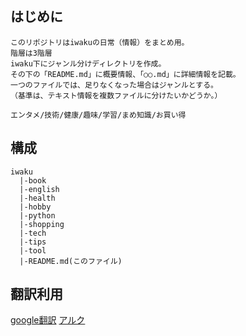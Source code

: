 ## はじめに

```
このリポジトリはiwakuの日常（情報）をまとめ用。
階層は3階層
iwaku下にジャンル分けディレクトリを作成。
その下の「README.md」に概要情報、「○○.md」に詳細情報を記載。
一つのファイルでは、足りなくなった場合はジャンルとする。
（基準は、テキスト情報を複数ファイルに分けたいかどうか。）

エンタメ/技術/健康/趣味/学習/まめ知識/お買い得
```

## 構成

```
iwaku
  |-book
  |-english
  |-health
  |-hobby
  |-python
  |-shopping
  |-tech
  |-tips
  |-tool
  |-README.md(このファイル)
```

## 翻訳利用
[google翻訳](https://translate.google.co.jp/?hl=ja)
[アルク](https://www.alc.co.jp/)
